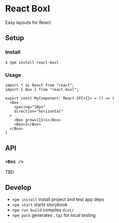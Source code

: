 # React Boxl

Easy layouts for React

## Setup

### Install
```shell
$ npm install react-boxl
```

### Usage
```tsx
import * as React from "react";
import { Box } from "react-boxl";

export const MyComponent: React.SFC<{}> = () => (
  <Box 
    spacing="10px"
    direction="horizontal"
  >
    <Box grow={1}>1</Box>
    <Box>2</Box>
  </Box>
)

```

## API

### `<Box />`

TBD

## Develop

- `npm install` install project and test app deps
- `npm start` starts storybook
- `npm run build` compiles `dist/`
- `npm pack` generates `.tgz` for local testing
